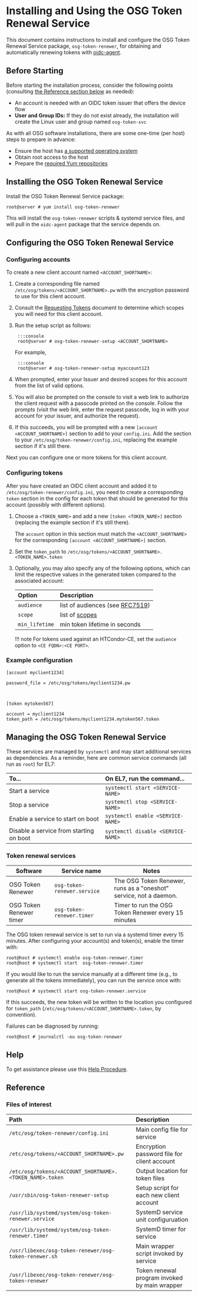 Installing and Using the OSG Token Renewal Service
==================================================

This document contains instructions to install and configure the
OSG Token Renewal Service package, `osg-token-renewer`,
for obtaining and automatically renewing tokens with [oidc-agent](https://github.com/indigo-dc/oidc-agent).


Before Starting
---------------

Before starting the installation process, consider the following points
(consulting [the Reference section below](#reference) as needed):

- An account is needed with an OIDC token issuer that offers the device flow
- **User and Group IDs:** If they do not exist already, the installation will
  create the Linux user and group named `osg-token-svc`

As with all OSG software installations, there are some one-time (per host)
steps to prepare in advance:

- Ensure the host has
  [a supported operating system](../release/supported_platforms.md)
- Obtain root access to the host
- Prepare the [required Yum repositories](../common/yum.md)


Installing the OSG Token Renewal Service
----------------------------------------

Install the OSG Token Renewal Service package:

```console
root@server # yum install osg-token-renewer
```

This will install the `osg-token-renewer` scripts & systemd service files,
and will pull in the `oidc-agent` package that the service depends on.


Configuring the OSG Token Renewal Service
-----------------------------------------


### Configuring accounts

To create a new client account named `<ACCOUNT_SHORTNAME>`:

1. Create a corresponding file named `/etc/osg/tokens/<ACCOUNT_SHORTNAME>.pw`
   with the encryption password to use for this client account.
1. Consult the
   [Requesting Tokens](https://opensciencegrid.org/technology/software/requesting-tokens/)
   document to determine which scopes you will need for this client account.
1. Run the setup script as follows:

        :::console
        root@server # osg-token-renewer-setup <ACCOUNT_SHORTNAME>

    For example,

        :::console
        root@server # osg-token-renewer-setup myaccount123

1. When prompted, enter your Issuer and desired scopes for this account
   from the list of valid options.
1. You will also be prompted on the console to visit a web link to authorize
   the client request with a passcode printed on the console.
   Follow the prompts (visit the web link, enter the request passcode,
   log in with your account for your issuer, and authorize the request).
1. If this succeeds, you will be prompted with a new
   `[account <ACCOUNT_SHORTNAME>]` section to add to your `config.ini`.
   Add the section to your `/etc/osg/token-renewer/config.ini`,
   replacing the example section if it's still there.

Next you can configure one or more tokens for this client account.


### Configuring tokens

After you have created an OIDC client account and added it to
`/etc/osg/token-renewer/config.ini`, you need to create a corresponding `token`
section in the config for each token that should be generated for this account
(possibly with different options).

1.  Choose a `<TOKEN_NAME>` and add a new `[token <TOKEN_NAME>]` section
    (replacing the example section if it's still there).

    The `account` option in this section must match the `<ACCOUNT_SHORTNAME>`
    for the corresponding `[account <ACCOUNT_SHORTNAME>]` section.

1.  Set the `token_path` to
    `/etc/osg/tokens/<ACCOUNT_SHORTNAME>.<TOKEN_NAME>.token`

1.  Optionally, you may also specify any of the following options, which can
    limit the respective values in the generated token compared to the
    associated account:

    | Option         | Description                                               |
    |:---------------|:----------------------------------------------------------|
    | `audience`     | list of audiences  (see [RFC7519](https://datatracker.ietf.org/doc/html/rfc7519#section-4.1.3)) |
    | `scope`        | list of [scopes](https://github.com/WLCG-AuthZ-WG/common-jwt-profile/blob/master/profile.md#capability-based-authorization-scope)               |
    | `min_lifetime` | min token lifetime in seconds |

    !!! note
        For tokens used against an HTCondor-CE, set the `audience` option to
        `<CE FQDN>:<CE PORT>`.

### Example configuration

```file
[account myclient1234]

password_file = /etc/osg/tokens/myclient1234.pw



[token mytoken567]

account = myclient1234
token_path = /etc/osg/tokens/myclient1234.mytoken567.token
```

Managing the OSG Token Renewal Service
--------------------------------------

These services are managed by `systemctl` and may start additional services as
dependencies.
As a reminder, here are common service commands (all run as `root`) for EL7:

| To...                                   | On EL7, run the command...         |
| :-------------------------------------- | :--------------------------------- |
| Start a service                         | `systemctl start <SERVICE-NAME>`   |
| Stop a service                          | `systemctl stop <SERVICE-NAME>`    |
| Enable a service to start on boot       | `systemctl enable <SERVICE-NAME>`  |
| Disable a service from starting on boot | `systemctl disable <SERVICE-NAME>` |

### Token renewal services

| **Software** | **Service name** | **Notes** |
|--------------|------------------|-----------|
| OSG Token Renewer | `osg-token-renewer.service` | The OSG Token Renewer, runs as a "oneshot" service, not a daemon. |
| OSG Token Renewer timer | `osg-token-renewer.timer` | Timer to run the OSG Token Renewer every 15 minutes |


The OSG token renewal service is set to run via a systemd timer every 15
minutes.
After configuring your account(s) and token(s), enable the timer with:

```console
root@host # systemctl enable osg-token-renewer.timer
root@host # systemctl start  osg-token-renewer.timer
```

If you would like to run the service manually at a different time (e.g., to
generate all the tokens immediately), you can run the service once with:

```console
root@host # systemctl start osg-token-renewer.service
```

If this succeeds, the new token will be written to the location you configured
for `token_path` (`/etc/osg/tokens/<ACCOUNT_SHORTNAME>.token`, by convention).

Failures can be diagnosed by running:

```console
root@host # journalctl -eu osg-token-renewer
```

Help
----

To get assistance please use this [Help Procedure](../common/help.md).


Reference
---------

### Files of interest

| Path                                                     | Description                                   |
|:---------------------------------------------------------|:----------------------------------------------|
| `/etc/osg/token-renewer/config.ini`                      | Main config file for service                  |
| `/etc/osg/tokens/<ACCOUNT_SHORTNAME>.pw`                 | Encryption password file for client account   |
| `/etc/osg/tokens/<ACCOUNT_SHORTNAME>.<TOKEN_NAME>.token` | Output location for token files               |
| `/usr/sbin/osg-token-renewer-setup`                      | Setup script for each new client account      |
| `/usr/lib/systemd/system/osg-token-renewer.service`      | SystemD service unit configuruation           |
| `/usr/lib/systemd/system/osg-token-renewer.timer`        | SystemD timer for service                     |
| `/usr/libexec/osg-token-renewer/osg-token-renewer.sh`    | Main wrapper script invoked by service        |
| `/usr/libexec/osg-token-renewer/osg-token-renewer`       | Token renewal program invoked by main wrapper |


